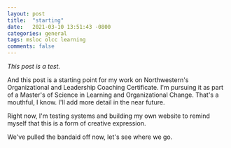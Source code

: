 ```yaml
---
layout: post
title:  "starting"
date:   2021-03-10 13:51:43 -0800
categories: general
tags: msloc olcc learning
comments: false
---
```


<em>This post is a test.</em> 

And this post is a starting point for my work on Northwestern's Organizational and Leadership Coaching Certificate. I'm pursuing it as part of a Master's of Science in Learning and Organizational Change. That's a mouthful, I know. I'll add more detail in the near future.

Right now, I'm testing systems and building my own website to remind myself that this is a form of creative expression.

We've pulled the bandaid off now, let's see where we go.
